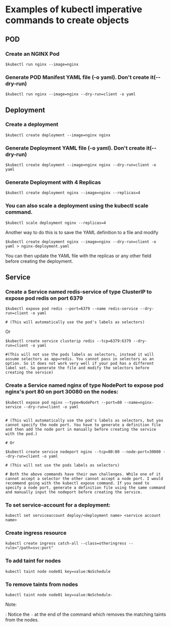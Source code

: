 # Examples of kubectl imperative commands to create objects

## POD
### Create an NGINX Pod

```$kubectl run nginx --image=nginx```

### Generate POD Manifest YAML file (-o yaml). Don't create it(--dry-run)

```$kubectl run nginx --image=nginx --dry-run=client -o yaml```


## Deployment
### Create a deployment

```$kubectl create deployment --image=nginx nginx```

### Generate Deployment YAML file (-o yaml). Don't create it(--dry-run)

```$kubectl create deployment --image=nginx nginx --dry-run=client -o yaml```

### Generate Deployment with 4 Replicas

```$kubectl create deployment nginx --image=nginx --replicas=4```

### You can also scale a deployment using the kubectl scale command.

```$kubectl scale deployment nginx --replicas=4```

Another way to do this is to save the YAML definition to a file and modify

```$kubectl create deployment nginx --image=nginx --dry-run=client -o yaml > nginx-deployment.yaml```

You can then update the YAML file with the replicas or any other field before creating the deployment.



## Service
### Create a Service named redis-service of type ClusterIP to expose pod redis on port 6379

```
$kubectl expose pod redis --port=6379 --name redis-service --dry-run=client -o yaml

# (This will automatically use the pod's labels as selectors)
```

Or

```
$kubectl create service clusterip redis --tcp=6379:6379 --dry-run=client -o yaml 

#(This will not use the pods labels as selectors, instead it will assume selectors as app=redis. You cannot pass in selectors as an option. So it does not work very well if your pod has a different label set. So generate the file and modify the selectors before creating the service)
```

### Create a Service named nginx of type NodePort to expose pod nginx's port 80 on port 30080 on the nodes:

```
$kubectl expose pod nginx --type=NodePort --port=80 --name=nginx-service --dry-run=client -o yaml

```

```

# (This will automatically use the pod's labels as selectors, but you cannot specify the node port. You have to generate a definition file and then add the node port in manually before creating the service with the pod.)

# Or

$kubectl create service nodeport nginx --tcp=80:80 --node-port=30080 --dry-run=client -o yaml

# (This will not use the pods labels as selectors)

# Both the above commands have their own challenges. While one of it cannot accept a selector the other cannot accept a node port. I would recommend going with the kubectl expose command. If you need to specify a node port, generate a definition file using the same command and manually input the nodeport before creating the service.

```

### To set service-account for a deployment:

```kubectl set serviceaccount deploy/<deployment name> <service account name>```

### Create ingress resource
```kubectl create ingress catch-all --class=otheringress --rule="/path=svc:port"```

### To add taint for nodes
```kubectl taint node node01 key=value:NoSchedule```

### To remove taints from nodes
```kubectl taint node node01 key=value:NoSchedule-```

Note:

: Notice the ```-``` at the end of the command which removes the matching taints from the nodes.
